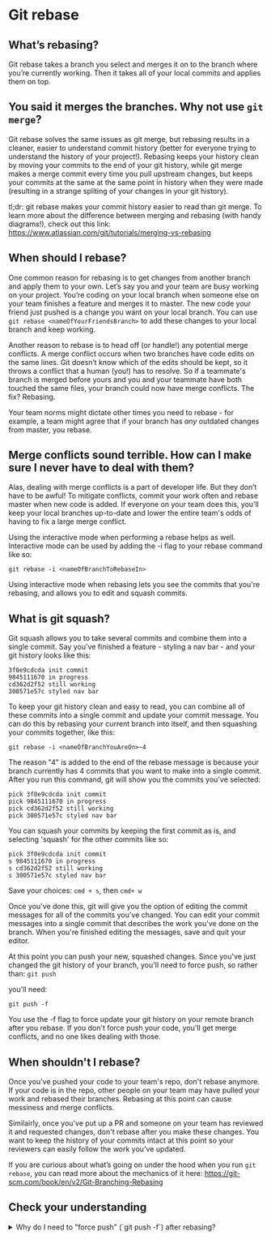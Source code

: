 # Git rebase

## What’s rebasing?

Git rebase takes a branch you select and merges it on to the branch where you’re currently working. Then it takes all of your local commits and applies them on top.

## You said it merges the branches. Why not use `git merge`?

Git rebase solves the same issues as git merge, but rebasing results in a cleaner, easier to understand commit history (better for everyone trying to understand the history of your project!). Rebasing keeps your history clean by moving your commits to the end of your git history, while git merge makes a merge commit every time you pull upstream changes, but keeps your commits at the same at the same point in history when they were made (resulting in a strange spliting of your changes in your git history). 

tl;dr: git rebase makes your commit history easier to read than git merge. To learn more about the difference between merging and rebasing (with handy diagrams!), check out this link: https://www.atlassian.com/git/tutorials/merging-vs-rebasing  

## When should I rebase?

One common reason for rebasing is to get changes from another branch and apply them to your own. Let’s say you and your team are busy working on your project. You’re coding on your local branch when someone else on your team finishes a feature and merges it to master. The new code your friend just pushed is a change you want on your local branch. You can use `git rebase <nameOfYourFriendsBranch>` to add these changes to your local branch and keep working.

Another reason to rebase is to head off (or handle!) any potential merge conflicts. A merge conflict occurs when two branches have code edits on the same lines. Git doesn’t know which of the edits should be kept, so it throws a conflict that a human (you!) has to resolve. So if a teammate's branch is merged before yours and you and your teammate have both touched the same files, your branch could now have merge conflicts. The fix? Rebasing.

Your team norms might dictate other times you need to rebase - for example, a team might agree that if your branch has _any_ outdated changes from master, you rebase. 

## Merge conflicts sound terrible. How can I make sure I never have to deal with them?

Alas, dealing with merge conflicts is a part of developer life. But they don’t have to be awful! To mitigate conflicts, commit your work often and rebase master when new code is added. If everyone on your team does this, you’ll keep your local branches up-to-date and lower the entire team's odds of having to fix a large merge conflict.

Using the interactive mode when performing a rebase helps as well. Interactive mode can be used by adding the -i flag to your rebase command like so:

 `git rebase -i <nameOfBranchToRebaseIn>`

Using interactive mode when rebasing lets you see the commits that you're rebasing, and allows you to edit and squash commits.

## What is git squash?
Git squash allows you to take several commits and combine them into a single commit. Say you've finished a feature - styling a nav bar - and your git history looks like this:
```
3f0e9cdcda init commit
9845111670 in progress
cd362d2f52 still working
300571e57c styled nav bar
```

To keep your git history clean and easy to read, you can combine all of these commits into a single commit and update your commit message. You can do this by rebasing your current branch into itself, and then squashing your commits together, like this:

`git rebase -i <nameOfBranchYouAreOn>~4`

The reason "4" is added to the end of the rebase message is because your branch currently has 4 commits that you want to make into a single commit. After you run this command, git will show you the commits you've selected:

```
pick 3f0e9cdcda init commit
pick 9845111670 in progress
pick cd362d2f52 still working
pick 300571e57c styled nav bar
```

You can squash your commits by keeping the first commit as is, and selecting 'squash' for the other commits like so:

```
pick 3f0e9cdcda init commit
s 9845111670 in progress
s cd362d2f52 still working
s 300571e57c styled nav bar
```

Save your choices:
`cmd + s`, then `cmd+ w`

Once you've done this, git will give you the option of editing the commit messages for all of the commits you've changed. You can edit your commit messages into a single commit that describes the work you've done on the branch. When you're finished editing the messages, save and quit your editor.

At this point you can push your new, squashed changes. Since you've just changed the git history of your branch, you'll need to force push, so rather than:
`git push`

you'll need:

`git push -f`

You use the -f flag to force update your git history on your remote branch after you rebase. If you don't force push your code, you'll get merge conflicts, and no one likes dealing with those.

## When shouldn't I rebase?
Once you've pushed your code to your team's repo, don't rebase anymore. If your code is in the repo, other people on your team may have pulled your work and rebased their branches. Rebasing at this point can cause messiness and merge conflicts.

Similairly, once you've put up a PR and someone on your team has reviewed it and requested changes, don't rebase after you make these changes. You want to keep the history of your commits intact at this point so your reviewers can easily follow the work you've updated.


If you are curious about what’s going on under the hood when you run `git rebase`, you can read more about the mechanics of it here: https://git-scm.com/book/en/v2/Git-Branching-Rebasing

## Check your understanding

<details/>
  <summary>Why do I need to "force push" (`git push -f`) after rebasing?</summary>
This is necessary because rebasing **rewrites** your commits from the new _base_, so your history no longer matches what is stored in the remote branch. You **force** push to overwrite that old remote history with the new rebased history. 
</details>